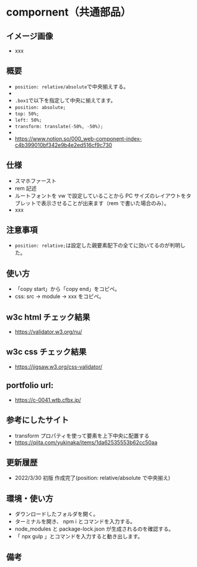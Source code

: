 # compornent（共通部品）

## イメージ画像

- xxx

## 概要

- `position: relative/absolute`で中央揃えする。
-
- `.box1`で以下を指定して中央に揃えてます。
- `position: absolute;`
- `top: 50%;`
- `left: 50%;`
- `transform: translate(-50%, -50%);`
-
- https://www.notion.so/000_web-component-index-c4b399010bf342e9b4e2ed516cf9c730

## 仕様

- スマホファースト
- rem 記述
- ルートフォントを vw で設定していることから PC サイズのレイアウトをタブレットで表示させることが出来ます（rem で書いた場合のみ）。
- xxx

## 注意事項

- `position: relative;`は設定した親要素配下の全てに効いてるのが判明した。

## 使い方

- 「copy start」から「copy end」をコピペ。
- css: src -> module -> xxx をコピペ。

## w3c html チェック結果

- https://validator.w3.org/nu/

## w3c css チェック結果

- https://jigsaw.w3.org/css-validator/

## portfolio url:

- https://c-0041.wtb.cfbx.jp/

## 参考にしたサイト

- transform プロパティを使って要素を上下中央に配置する
- https://qiita.com/yukinaka/items/1da62535553b62cc50aa

## 更新履歴

- 2022/3/30 初版 作成完了(position: relative/absolute で中央揃え)

## 環境・使い方

- ダウンロードしたフォルダを開く。
- ターミナルを開き、 npm i とコマンドを入力する。
- node_modules と package-lock.json が生成されるのを確認する。
- 「 npx gulp 」とコマンドを入力すると動き出します。

## 備考
